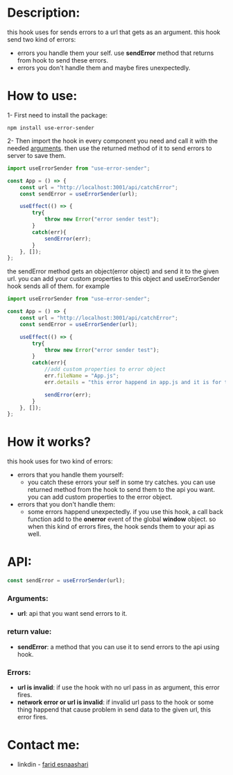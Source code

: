 # Description:

this hook uses for sends errors to a url that gets as an argument. this hook send two kind of errors:
- errors you handle them your self. use **sendError** method that returns from hook to send these errors.
- errors you don't handle them and maybe fires unexpectedly.

# How to use:

1- First need to install the package:

```
npm install use-error-sender
```

2- Then import the hook in every component you need and call it with the needed [arguments](https://github.com/faridEsnaashari/useErrorSender#api). then use the returned method of it to send errors to server to save them.

```javascript
import useErrorSender from "use-error-sender";

const App = () => {
    const url = "http://localhost:3001/api/catchError";
    const sendError = useErrorSender(url);

    useEffect(() => {
        try{
            throw new Error("error sender test");
        }
        catch(err){
            sendError(err);
        }
    }, []);
};
```

the sendError method gets an object(error object) and send it to the given url. you can add your custom properties to this object and useErrorSender hook sends all of them. for example

```javascript
import useErrorSender from "use-error-sender";

const App = () => {
    const url = "http://localhost:3001/api/catchError";
    const sendError = useErrorSender(url);

    useEffect(() => {
        try{
            throw new Error("error sender test");
        }
        catch(err){
            //add custom properties to error object 
            err.fileName = "App.js";
            err.details = "this error happend in app.js and it is for test";

            sendError(err);
        }
    }, []);
};
```

# How it works?

this hook uses for two kind of errors:
- errors that you handle them yourself:
    - you catch these errors your self in some try catches. you can use returned method from the hook to send them to the api you want. you can add custom properties to the error object.
- errors that you don't handle them:
    - some errors happend unexpectedly. if you use this hook, a call back function add to the **onerror** event of the global **window** object. so when this kind of errors fires, the hook sends them to your api as well.

# API:

```javascript
const sendError = useErrorSender(url);
```

### Arguments:

- **url**: api that you want send errors to it.


### return value:

- **sendError**: a method that you can use it to send errors to the api using hook.


### Errors:

- **url is invalid**: if use the hook with no url pass in as argument, this error fires.
- **network error or url is invalid**: if invalid url pass to the hook or some thing happend that cause problem in send data to the given url, this error fires.


# Contact me:

- linkdin - [farid esnaashari](https://www.linkedin.com/in/farid-esnaashar-8bb139199)
